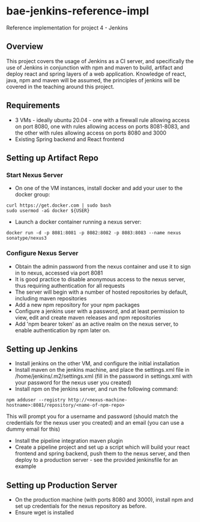 # bae-jenkins-reference-impl
Reference implementation for project 4 - Jenkins

## Overview
This project covers the usage of Jenkins as a CI server, and specifically the use of Jenkins in conjunction with npm and maven to build, artifact and deploy react and spring layers of a web application. Knowledge of react, java, npm and maven will be assumed, the principles of jenkins will be covered in the teaching around this project.

## Requirements
* 3 VMs - ideally ubuntu 20.04 - one with a firewall rule allowing access on port 8080, one with rules allowing access on ports 8081-8083, and the other with rules allowing access on ports 8080 and 3000
* Existing Spring backend and React frontend

## Setting up Artifact Repo
### Start Nexus Server
* On one of the VM instances, install docker and add your user to the docker group:
```shell
curl https://get.docker.com | sudo bash
sudo usermod -aG docker ${USER}
```
* Launch a docker container running a nexus server:
```shell
docker run -d -p 8081:8081 -p 8082:8082 -p 8083:8083 --name nexus sonatype/nexus3
```
### Configure Nexus Server
* Obtain the admin password from the nexus container and use it to sign in to nexus, accessed via port 8081
* It is good practice to disable anonymous access to the nexus server, thus requiring authentication for all requests
* The server will begin with a number of hosted repositories by default, including maven repositories
* Add a new npm repository for your npm packages
* Configure a jenkins user with a password, and at least permission to view, edit and create maven releases and npm repositories
* Add 'npm bearer token' as an active realm on the nexus server, to enable authentication by npm later on.

## Setting up Jenkins
* Install jenkins on the other VM, and configure the initial installation
* Install maven on the jenkins machine, and place the settings.xml file in /home/jenkins/.m2/settings.xml (fill in the password in settings.xml with your password for the nexus user you created)
* Install npm on the jenkins server, and run the following command:
```shell
npm adduser --registry http://<nexus-machine-hostname>:8081/repository/<name-of-npm-repo>
```
This will prompt you for a username and password (should match the credentials for the nexus user you created) and an email (you can use a dummy email for this)
* Install the pipeline integration maven plugin
* Create a pipeline project and set up a script which will build your react frontend and spring backend, push them to the nexus server, and then deploy to a production server - see the provided jenkinsfile for an example

## Setting up Production Server
* On the production machine (with ports 8080 and 3000), install npm and set up credentials for the nexus repository as before.
* Ensure wget is installed